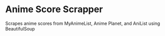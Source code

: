 # Anime Score Scrapper
Scrapes anime scores from MyAnimeList, Anime Planet, and AniList using BeautifulSoup
